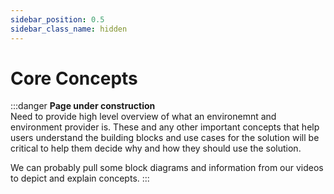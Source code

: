 ```yaml
---
sidebar_position: 0.5
sidebar_class_name: hidden
---
```


# Core Concepts

:::danger
**Page under construction**  
Need to provide high level overview of what an environemnt and environment provider is.  These and any other important concepts that help users understand the building blocks and use cases for the solution will be critical to help them decide why and how they should use the solution.

We can probably pull some block diagrams and information from our videos to depict and explain concepts.
:::